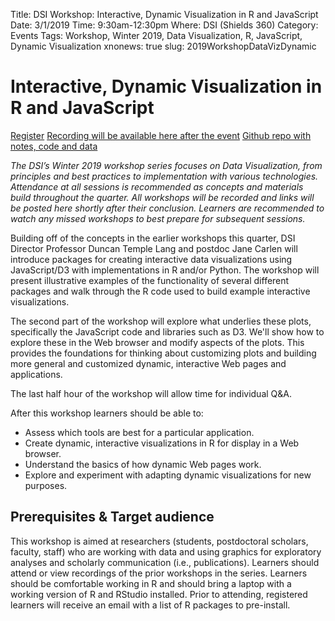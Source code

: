 Title: DSI Workshop: Interactive, Dynamic Visualization in R and JavaScript
Date: 3/1/2019
Time: 9:30am-12:30pm
Where: DSI (Shields 360)
Category: Events
Tags: Workshop, Winter 2019, Data Visualization, R, JavaScript, Dynamic Visualization
xnonews: true
slug: 2019WorkshopDataVizDynamic

#  Interactive, Dynamic Visualization in R and JavaScript

[Register](https://forms.library.ucdavis.edu/classes/descriptions.php)
[Recording will be available here after the event]()
[Github repo with notes, code and data]()

*The DSI’s Winter 2019 workshop series focuses on Data Visualization, from principles and best practices to implementation with various technologies. Attendance at all sessions is recommended as concepts and materials build throughout the quarter. All workshops will be recorded and links will be posted here shortly after their conclusion. Learners are recommended to watch any missed workshops to best prepare for subsequent sessions.*

Building off of the concepts in the earlier workshops this quarter, DSI Director Professor Duncan
Temple Lang and postdoc Jane Carlen will introduce packages for creating interactive data
visualizations using JavaScript/D3 with implementations in R and/or Python. The workshop will
present illustrative examples of the functionality of several different packages and walk through the R code used to build example interactive visualizations. 

The second part of the workshop will explore what underlies these plots, 
specifically the JavaScript code and libraries such as D3.
We'll show how to explore these in the Web browser and modify aspects
of the plots.  This provides the foundations
for thinking about customizing plots and building more general and customized dynamic, interactive
Web pages and applications. 

The last half hour of the workshop will allow time for individual Q&A.

After this workshop learners should be able to:

* Assess which tools are best for a particular application.
* Create dynamic, interactive visualizations in R for display in a Web browser.
* Understand the basics of how dynamic Web pages work.
* Explore and experiment with adapting dynamic visualizations for new purposes.


## Prerequisites & Target audience

This workshop is aimed at researchers (students, postdoctoral scholars, faculty, staff) who are working with data and using graphics for exploratory analyses and scholarly communication (i.e., publications). Learners should attend or view recordings of the prior workshops in the series. Learners should be comfortable working in R and should bring a laptop with a working version of R and RStudio installed. Prior to attending, registered learners will receive an email with a list of R packages to pre-install.
